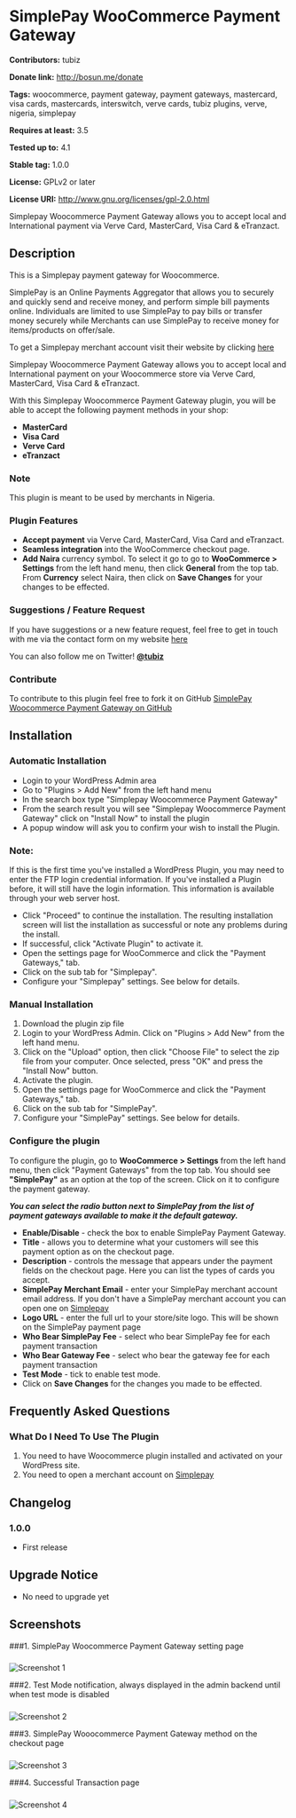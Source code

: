 # SimplePay WooCommerce Payment Gateway #
**Contributors:** tubiz

**Donate link:** http://bosun.me/donate

**Tags:** woocommerce, payment gateway, payment gateways, mastercard, visa cards, mastercards, interswitch, verve cards, tubiz plugins, verve, nigeria, simplepay

**Requires at least:** 3.5

**Tested up to:** 4.1

**Stable tag:** 1.0.0

**License:** GPLv2 or later

**License URI:** http://www.gnu.org/licenses/gpl-2.0.html


Simplepay Woocommerce Payment Gateway allows you to accept local and International payment via Verve Card, MasterCard, Visa Card & eTranzact.





## Description ##

This is a Simplepay payment gateway for Woocommerce.

SimplePay is an Online Payments Aggregator that allows you to securely and quickly send and receive money, and perform simple bill payments online. Individuals are limited to use SimplePay to pay bills or transfer money securely while Merchants can use SimplePay to receive money for items/products on offer/sale.

To get a Simplepay merchant account visit their website by clicking [here](https://simplepay4u.com)

Simplepay Woocommerce Payment Gateway allows you to accept local and International payment on your Woocommerce store via Verve Card, MasterCard, Visa Card & eTranzact.

With this Simplepay Woocommerce Payment Gateway plugin, you will be able to accept the following payment methods in your shop:

* __MasterCard__
* __Visa Card__
* __Verve Card__
* __eTranzact__

### Note ###

This plugin is meant to be used by merchants in Nigeria.

### Plugin Features ###

*   __Accept payment__ via Verve Card, MasterCard, Visa Card and eTranzact.
* 	__Seamless integration__ into the WooCommerce checkout page.
* 	__Add Naira__ currency symbol. To select it go to go to __WooCommerce > Settings__ from the left hand menu, then click __General__ from the top tab. From __Currency__ select Naira, then click on __Save Changes__ for your changes to be effected.


### Suggestions / Feature Request ###

If you have suggestions or a new feature request, feel free to get in touch with me via the contact form on my website [here](http://bosun.me/get-in-touch/)

You can also follow me on Twitter! **[@tubiz](http://twitter.com/tubiz)**


### Contribute ###
To contribute to this plugin feel free to fork it on GitHub [SimplePay Woocommerce Payment Gateway on GitHub](https://github.com/tubiz/simplepay-woocommerce-payment-gateway)


## Installation ##

### Automatic Installation ###
* 	Login to your WordPress Admin area
* 	Go to "Plugins > Add New" from the left hand menu
* 	In the search box type "Simplepay Woocommerce Payment Gateway"
*	From the search result you will see "Simplepay Woocommerce Payment Gateway" click on "Install Now" to install the plugin
*	A popup window will ask you to confirm your wish to install the Plugin.

### Note: ###
If this is the first time you've installed a WordPress Plugin, you may need to enter the FTP login credential information. If you've installed a Plugin before, it will still have the login information. This information is available through your web server host.

* Click "Proceed" to continue the installation. The resulting installation screen will list the installation as successful or note any problems during the install.
* If successful, click "Activate Plugin" to activate it.
* 	Open the settings page for WooCommerce and click the "Payment Gateways," tab.
* 	Click on the sub tab for "Simplepay".
*	Configure your "Simplepay" settings. See below for details.

### Manual Installation ###
1. 	Download the plugin zip file
2. 	Login to your WordPress Admin. Click on "Plugins > Add New" from the left hand menu.
3.  Click on the "Upload" option, then click "Choose File" to select the zip file from your computer. Once selected, press "OK" and press the "Install Now" button.
4.  Activate the plugin.
5. 	Open the settings page for WooCommerce and click the "Payment Gateways," tab.
6. 	Click on the sub tab for "SimplePay".
7.	Configure your "SimplePay" settings. See below for details.



### Configure the plugin ###
To configure the plugin, go to __WooCommerce > Settings__ from the left hand menu, then click "Payment Gateways" from the top tab. You should see __"SimplePay"__ as an option at the top of the screen. Click on it to configure the payment gateway.

__*You can select the radio button next to SimplePay from the list of payment gateways available to make it the default gateway.*__

* __Enable/Disable__ - check the box to enable SimplePay Payment Gateway.
* __Title__ - allows you to determine what your customers will see this payment option as on the checkout page.
* __Description__ - controls the message that appears under the payment fields on the checkout page. Here you can list the types of cards you accept.
* __SimplePay Merchant Email__  - enter your SimplePay merchant account email address. If you don't have a SimplePay merchant account you can open one on [Simplepay](https://simplepay4u.com)
* __Logo URL__  - enter the full url to your store/site logo. This will be shown on the SimplePay payment page
* __Who Bear SimplePay Fee__  - select who bear SimplePay fee for each payment transaction
* __Who Bear Gateway Fee__  - select who bear the gateway fee for each payment transaction
* __Test Mode__  - tick to enable test mode.
* Click on __Save Changes__ for the changes you made to be effected.





## Frequently Asked Questions ##

### What Do I Need To Use The Plugin ###

1.	You need to have Woocommerce plugin installed and activated on your WordPress site.
2.	You need to open a merchant account on [Simplepay](https://simplepay4u.com)




## Changelog ##

### 1.0.0 ###
*   First release





## Upgrade Notice ##
* No need to upgrade yet


## Screenshots ##

###1. SimplePay Woocommerce Payment Gateway setting page
###
![Screenshot 1](https://github.com/tubiz/simplepay-woocommerce-payment-gateway/blob/master/assets/screenshot-1.png)

###2. Test Mode notification, always displayed in the admin backend until when test mode is disabled
###
![Screenshot 2](https://github.com/tubiz/simplepay-woocommerce-payment-gateway/blob/master/assets/screenshot-2.png)

###3. SimplePay Wooocommerce Payment Gateway method on the checkout page
###
![Screenshot 3](https://github.com/tubiz/simplepay-woocommerce-payment-gateway/blob/master/assets/screenshot-3.png)

###4. Successful Transaction page
###
![Screenshot 4](https://github.com/tubiz/simplepay-woocommerce-payment-gateway/blob/master/assets/screenshot-4.png)

